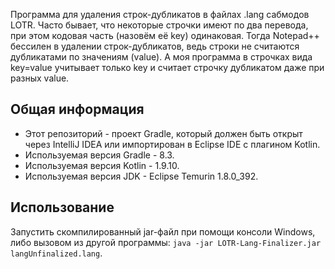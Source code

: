 Программа для удаления строк-дубликатов в файлах .lang сабмодов LOTR. Часто бывает, что некоторые строчки имеют по два перевода, при этом кодовая часть (назовём её key) одинаковая. Тогда Notepad++ бессилен в удалении строк-дубликатов, ведь строки не считаются дубликатами по значениям (value). А моя программа в строчках вида key=value учитывает только key и считает строчку дубликатом даже при разных value.

<h2> Общая информация </h2>

* Этот репозиторий - проект Gradle, который должен быть открыт через IntelliJ IDEA или импортирован в Eclipse IDE с плагином Kotlin.
* Используемая версия Gradle - 8.3.
* Используемая версия Kotlin - 1.9.10.
* Используемая версия JDK - Eclipse Temurin 1.8.0_392.

<h2> Использование </h2>

Запустить скомпилированный jar-файл при помощи консоли Windows, либо вызовом из другой программы: `java -jar LOTR-Lang-Finalizer.jar langUnfinalized.lang`.
